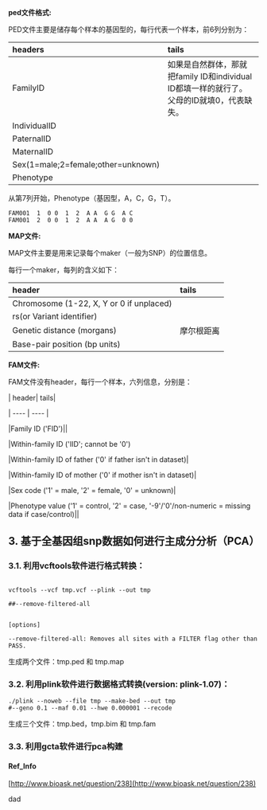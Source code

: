 **ped文件格式:**

PED文件主要是储存每个样本的基因型的，每行代表一个样本，前6列分别为：

| headers | tails |
| :--- | :--- |
| FamilyID | 如果是自然群体，那就把family ID和individual ID都填一样的就行了。父母的ID就填0，代表缺失。 |
| IndividualID |  |
| PaternalID |  |
| MaternalID |  |
| Sex\(1=male;2=female;other=unknown\) |  |
| Phenotype |  |

从第7列开始，Phenotype（基因型，A，C，G，T）。

```
FAM001  1  0 0  1  2  A A  G G  A C
FAM001  2  0 0  1  2  A A  A G  0 0
```

**MAP文件:**

MAP文件主要是用来记录每个maker（一般为SNP）的位置信息。

每行一个maker，每列的含义如下：

| header | tails |
| :--- | :--- |
| Chromosome \(1-22, X, Y or 0 if unplaced\) |  |
| rs\(or Variant identifier\) |  |
|Genetic distance \(morgans\)|摩尔根距离|
|Base-pair position \(bp units\)||

**FAM文件:**

FAM文件没有header，每行一个样本，六列信息，分别是：


| header| tails|

| ---- | ---- |

|Family ID ('FID')||

|Within-family ID ('IID'; cannot be '0')

|Within-family ID of father ('0' if father isn't in dataset)|

|Within-family ID of mother ('0' if mother isn't in dataset)|

|Sex code ('1' = male, '2' = female, '0' = unknown)|

|Phenotype value ('1' = control, '2' = case, '-9'/'0'/non-numeric = missing data if case/control)||

## 3. 基于全基因组snp数据如何进行主成分分析（PCA）

### 3.1. 利用vcftools软件进行格式转换：

```

vcftools --vcf tmp.vcf --plink --out tmp

##--remove-filtered-all

```

```

[options]

--remove-filtered-all: Removes all sites with a FILTER flag other than PASS.

```

生成两个文件：tmp.ped 和 tmp.map

### 3.2. 利用plink软件进行数据格式转换\(version: plink-1.07\)：

```
./plink --noweb --file tmp --make-bed --out tmp
#--geno 0.1 --maf 0.01 --hwe 0.000001 --recode
```

生成三个文件：tmp.bed，tmp.bim 和 tmp.fam

### 3.3. 利用gcta软件进行pca构建


#### Ref_Info

[http://www.bioask.net/question/238](http://www.bioask.net/question/238)








dad